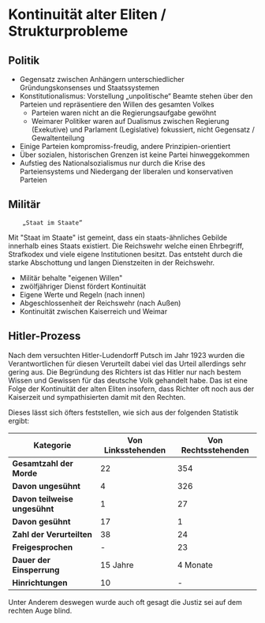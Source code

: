 # Kontinuität alter Eliten / Strukturprobleme

## Politik

- Gegensatz zwischen Anhängern unterschiedlicher Gründungskonsenses und Staatssystemen
- Konstitutionalismus: Vorstellung „unpolitische“ Beamte stehen über den Parteien und repräsentiere den Willen des gesamten Volkes
  - Parteien waren nicht an die Regierungsaufgabe gewöhnt
  - Weimarer Politiker waren auf Dualismus zwischen Regierung (Exekutive) und Parlament (Legislative) fokussiert, nicht Gegensatz / Gewaltenteilung
- Einige Parteien kompromiss-freudig, andere Prinzipien-orientiert
- Über sozialen, historischen Grenzen ist keine Partei hinweggekommen
- Aufstieg des Nationalsozialismus nur durch die Krise des Parteiensystems und Niedergang der liberalen und konservativen Parteien

## Militär

        „Staat im Staate“

Mit "Staat im Staate" ist gemeint, dass ein staats-ähnliches Gebilde innerhalb eines Staats existiert. Die Reichswehr welche einen Ehrbegriff, Strafkodex und viele eigene Institutionen besitzt. Das entsteht durch die starke Abschottung und langen Dienstzeiten in der Reichswehr.

- Militär behalte "eigenen Willen"
- zwölfjähriger Dienst fördert Kontinuität
- Eigene Werte und Regeln (nach innen)
- Abgeschlossenheit der Reichswehr (nach Außen)
- Kontinuität zwischen Kaiserreich und Weimar

## Hitler-Prozess

Nach dem versuchten Hitler-Ludendorff Putsch im Jahr 1923 wurden die Verantwortlichen für diesen Verurteilt dabei viel das Urteil allerdings sehr gering aus. Die Begründung des Richters ist das Hitler nur nach bestem Wissen und Gewissen für das deutsche Volk gehandelt habe. Das ist eine Folge der Kontinuität der alten Eliten insofern, dass Richter oft noch aus der Kaiserzeit und sympathisierten damit mit den Rechten.

Dieses lässt sich öfters feststellen, wie sich aus der folgenden Statistik ergibt:

| **Kategorie**                 | **Von Linksstehenden** | **Von Rechtsstehenden** |
| ----------------------------- | ---------------------- | ----------------------- |
| **Gesamtzahl der Morde**      | 22                     | 354                     |
| **Davon ungesühnt**           | 4                      | 326                     |
| **Davon teilweise ungesühnt** | 1                      | 27                      |
| **Davon gesühnt**             | 17                     | 1                       |
| **Zahl der Verurteilten**     | 38                     | 24                      |
| **Freigesprochen**            | -                      | 23                      |
| **Dauer der Einsperrung**     | 15 Jahre               | 4 Monate                |
| **Hinrichtungen**             | 10                     | -                       |

Unter Anderem deswegen wurde auch oft gesagt die Justiz sei auf dem rechten Auge blind.
